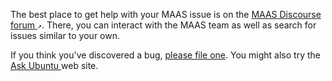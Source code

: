 <!-- "How to get help" -->
The best place to get help with your MAAS issue is on the [MAAS Discourse forum ](https://discourse.maas.io/)`↗`. There, you can interact with the MAAS team as well as search for issues similar to your own.

If you think you've discovered a bug, [please file one](/t/how-to-report-a-bug/4446). You might also try the [Ask Ubuntu ](http://askubuntu.com/questions/ask?tags=maas) web site.